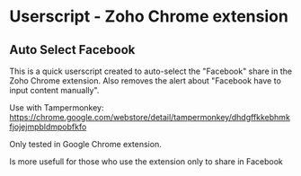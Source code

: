 # Userscript - Zoho Chrome extension
## Auto Select Facebook

This is a quick userscript created to auto-select the "Facebook" share in the Zoho Chrome extension.
Also removes the alert about "Facebook have to input content manually".

Use with Tampermonkey:
https://chrome.google.com/webstore/detail/tampermonkey/dhdgffkkebhmkfjojejmpbldmpobfkfo


Only tested in Google Chrome extension.

Is more usefull for those who use the extension only to share in Facebook
